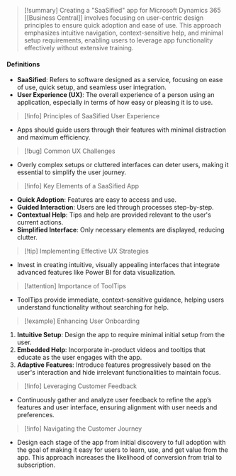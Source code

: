 >[!summary]
>Creating a "SaaSified" app for Microsoft Dynamics 365 [[Business Central]] involves focusing on user-centric design principles to ensure quick adoption and ease of use. This approach emphasizes intuitive navigation, context-sensitive help, and minimal setup requirements, enabling users to leverage app functionality effectively without extensive training.

#### Definitions
- **SaaSified**: Refers to software designed as a service, focusing on ease of use, quick setup, and seamless user integration.
- **User Experience (UX)**: The overall experience of a person using an application, especially in terms of how easy or pleasing it is to use.

>[!info] Principles of SaaSified User Experience
- Apps should guide users through their features with minimal distraction and maximum efficiency.

>[!bug] Common UX Challenges
- Overly complex setups or cluttered interfaces can deter users, making it essential to simplify the user journey.

>[!info] Key Elements of a SaaSified App
- **Quick Adoption**: Features are easy to access and use.
- **Guided Interaction**: Users are led through processes step-by-step.
- **Contextual Help**: Tips and help are provided relevant to the user's current actions.
- **Simplified Interface**: Only necessary elements are displayed, reducing clutter.

>[!tip] Implementing Effective UX Strategies
- Invest in creating intuitive, visually appealing interfaces that integrate advanced features like Power BI for data visualization.

>[!attention] Importance of ToolTips
- ToolTips provide immediate, context-sensitive guidance, helping users understand functionality without searching for help.

>[!example] Enhancing User Onboarding
1. **Intuitive Setup**: Design the app to require minimal initial setup from the user.
2. **Embedded Help**: Incorporate in-product videos and tooltips that educate as the user engages with the app.
3. **Adaptive Features**: Introduce features progressively based on the user's interaction and hide irrelevant functionalities to maintain focus.

>[!info] Leveraging Customer Feedback
- Continuously gather and analyze user feedback to refine the app’s features and user interface, ensuring alignment with user needs and preferences.

>[!info] Navigating the Customer Journey
- Design each stage of the app from initial discovery to full adoption with the goal of making it easy for users to learn, use, and get value from the app. This approach increases the likelihood of conversion from trial to subscription.
